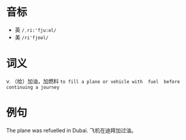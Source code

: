 # 音标

- 英 `/ˌri:'fju:əl/`
- 美 `/ri'fjʊəl/`

# 词义

v. （给）加油，加燃料
`to fill a plane or vehicle with  fuel  before continuing a journey`

# 例句

The plane was refuelled in Dubai.
飞机在迪拜加过油。



